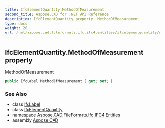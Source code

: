 ```yaml
---
title: IfcElementQuantity.MethodOfMeasurement
second_title: Aspose.CAD for .NET API Reference
description: IfcElementQuantity property. MethodOfMeasurement
type: docs
weight: 20
url: /net/aspose.cad.fileformats.ifc.ifc4.entities/ifcelementquantity/methodofmeasurement/
---
```

## IfcElementQuantity.MethodOfMeasurement property

MethodOfMeasurement

```csharp
public IfcLabel MethodOfMeasurement { get; set; }
```

### See Also

* class [IfcLabel](../../../aspose.cad.fileformats.ifc.ifc4.types/ifclabel/)
* class [IfcElementQuantity](../)
* namespace [Aspose.CAD.FileFormats.Ifc.IFC4.Entities](../../ifcelementquantity/)
* assembly [Aspose.CAD](../../../)


